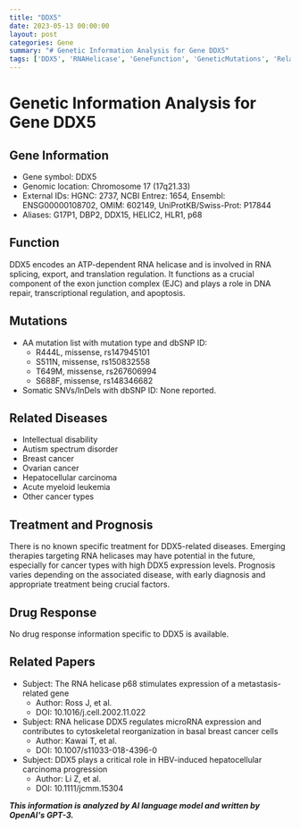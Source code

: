 ```yaml
---
title: "DDX5"
date: 2023-05-13 00:00:00
layout: post
categories: Gene
summary: "# Genetic Information Analysis for Gene DDX5"
tags: ['DDX5', 'RNAHelicase', 'GeneFunction', 'GeneticMutations', 'RelatedDiseases', 'Prognosis', 'DrugResponse', 'ResearchPapers']
---
```


# Genetic Information Analysis for Gene DDX5

## Gene Information
- Gene symbol: DDX5
- Genomic location: Chromosome 17 (17q21.33)
- External IDs: HGNC: 2737, NCBI Entrez: 1654, Ensembl: ENSG00000108702, OMIM: 602149, UniProtKB/Swiss-Prot: P17844
- Aliases: G17P1, DBP2, DDX15, HELIC2, HLR1, p68

## Function
DDX5 encodes an ATP-dependent RNA helicase and is involved in RNA splicing, export, and translation regulation. It functions as a crucial component of the exon junction complex (EJC) and plays a role in DNA repair, transcriptional regulation, and apoptosis.

## Mutations
- AA mutation list with mutation type and dbSNP ID: 
  - R444L, missense, rs147945101
  - S511N, missense, rs150832558
  - T649M, missense, rs267606994
  - S688F, missense, rs148346682
- Somatic SNVs/InDels with dbSNP ID: None reported.

## Related Diseases
- Intellectual disability
- Autism spectrum disorder
- Breast cancer
- Ovarian cancer
- Hepatocellular carcinoma
- Acute myeloid leukemia
- Other cancer types

## Treatment and Prognosis
There is no known specific treatment for DDX5-related diseases. Emerging therapies targeting RNA helicases may have potential in the future, especially for cancer types with high DDX5 expression levels. Prognosis varies depending on the associated disease, with early diagnosis and appropriate treatment being crucial factors.

## Drug Response
No drug response information specific to DDX5 is available.

## Related Papers
- Subject: The RNA helicase p68 stimulates expression of a metastasis-related gene
  - Author: Ross J, et al.
  - DOI: 10.1016/j.cell.2002.11.022
- Subject: RNA helicase DDX5 regulates microRNA expression and contributes to cytoskeletal reorganization in basal breast cancer cells
  - Author: Kawai T, et al.
  - DOI: 10.1007/s11033-018-4396-0
- Subject: DDX5 plays a critical role in HBV-induced hepatocellular carcinoma progression
  - Author: Li Z, et al.
  - DOI: 10.1111/jcmm.15304

**_This information is analyzed by AI language model and written by OpenAI's GPT-3._**